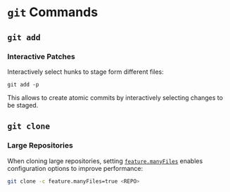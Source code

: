 # `git` Commands

## `git add`

### Interactive Patches

Interactively select hunks to stage form different files:

```
git add -p
```

This allows to create atomic commits by interactively selecting changes to be staged.

## `git clone`

### Large Repositories

When cloning large repositories, setting [`feature.manyFiles`](https://www.git-scm.com/docs/git-config/2.25.2#Documentation/git-config.txt-featuremanyFiles) enables configuration options to improve performance:

```bash
git clone -c feature.manyFiles=true <REPO>
```

